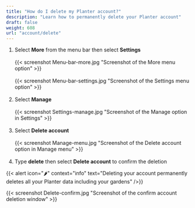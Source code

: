 ```yaml
---
title: "How do I delete my Planter account?"
description: "Learn how to permanently delete your Planter account"
draft: false
weight: 608
url: "account/delete"
---
```


1. Select **More** from the menu bar then select **Settings**<br /><br />
{{< screenshot Menu-bar-more.jpg "Screenshot of the More menu option" >}}<br /><br />
{{< screenshot Menu-bar-settings.jpg "Screenshot of the Settings menu option" >}}<br /><br />
2. Select **Manage**<br /><br />
{{< screenshot Settings-manage.jpg "Screenshot of the Manage option in Settings" >}}<br /><br />
3. Select **Delete account**<br /><br />
{{< screenshot Manage-menu.jpg "Screenshot of the Delete account option in Manage menu" >}}<br /><br />
4. Type **delete** then select **Delete account** to confirm the deletion

{{< alert icon="🌶️" context="info" text="Deleting your account permanently deletes all your Planter data including your gardens" />}}

{{< screenshot Delete-confirm.jpg "Screenshot of the confirm account deletion window" >}}
